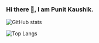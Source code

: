 ### Hi there 👋, I am Punit Kaushik.

![GitHub stats](https://github-readme-stats.vercel.app/api?username=CharalambosIoannou&show_icons=true&theme=tokyonight)

![Top Langs](https://github-readme-stats.vercel.app/api/top-langs/?username=Pun-it&theme=tokyonight)
